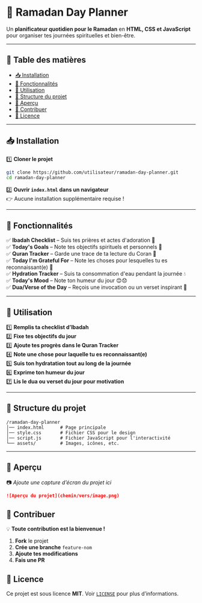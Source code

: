 # 🕌 Ramadan Day Planner  

Un **planificateur quotidien pour le Ramadan** en **HTML, CSS et JavaScript** pour organiser tes journées spirituelles et bien-être.  

---

## 📜 Table des matières  
- [📥 Installation](#installation)  
- [🚀 Fonctionnalités](#fonctionnalités)  
- [📌 Utilisation](#utilisation)  
- [📁 Structure du projet](#structure-du-projet)  
- [🎨 Aperçu](#aperçu)  
- [🤝 Contribuer](#contribuer)  
- [📄 Licence](#licence)  

---

## 📥 Installation  

1️⃣ **Cloner le projet**  
```sh
git clone https://github.com/utilisateur/ramadan-day-planner.git
cd ramadan-day-planner
```

2️⃣ **Ouvrir `index.html` dans un navigateur**  
👉 Aucune installation supplémentaire requise !  

---

## 🚀 Fonctionnalités  

✅ **Ibadah Checklist** – Suis tes prières et actes d'adoration 🕌  
✅ **Today's Goals** – Note tes objectifs spirituels et personnels 🎯  
✅ **Quran Tracker** – Garde une trace de ta lecture du Coran 📖  
✅ **Today I'm Grateful For** – Note les choses pour lesquelles tu es reconnaissant(e) 🤲  
✅ **Hydration Tracker** – Suis ta consommation d'eau pendant la journée 💧  
✅ **Today's Mood** – Note ton humeur du jour 😊😞  
✅ **Dua/Verse of the Day** – Reçois une invocation ou un verset inspirant 🌟  

---

## 📌 Utilisation  

1️⃣ **Remplis ta checklist d’Ibadah**  
2️⃣ **Fixe tes objectifs du jour**  
3️⃣ **Ajoute tes progrès dans le Quran Tracker**  
4️⃣ **Note une chose pour laquelle tu es reconnaissant(e)**  
5️⃣ **Suis ton hydratation tout au long de la journée**  
6️⃣ **Exprime ton humeur du jour**  
7️⃣ **Lis le dua ou verset du jour pour motivation**  

---

## 📁 Structure du projet  

```
/ramadan-day-planner
│── index.html      # Page principale
│── style.css       # Fichier CSS pour le design
│── script.js       # Fichier JavaScript pour l'interactivité
└── assets/         # Images, icônes, etc.
```

---

## 🎨 Aperçu  

📷 *Ajoute une capture d’écran du projet ici*  

```md
![Aperçu du projet](chemin/vers/image.png)
```


## 🤝 Contribuer  

💡 **Toute contribution est la bienvenue !**  

1. **Fork** le projet  
2. **Crée une branche** `feature-nom`  
3. **Ajoute tes modifications**  
4. **Fais une PR**  



## 📄 Licence  

 Ce projet est sous licence **MIT**. Voir [`LICENSE`](LICENSE) pour plus d’informations.  

